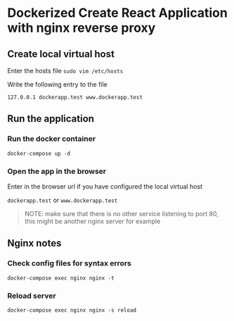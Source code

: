 # Dockerized Create React Application with nginx reverse proxy

## Create local virtual host

Enter the hosts file
`sudo vim /etc/hosts`

Write the following entry to the file

`127.0.0.1 dockerapp.test www.dockerapp.test`


## Run the application

### Run the docker container

`docker-compose up -d`

### Open the app in the browser
Enter in the browser url  if you have configured the local virtual host 

`dockerapp.test` or `www.dockerapp.test`

> NOTE: make sure that there is no other service listening to port 80, this might be another nginx server for example


## Nginx notes

### Check config files for syntax errors
`docker-compose exec nginx nginx -t`

### Reload server
`docker-compose exec nginx nginx -s reload`
